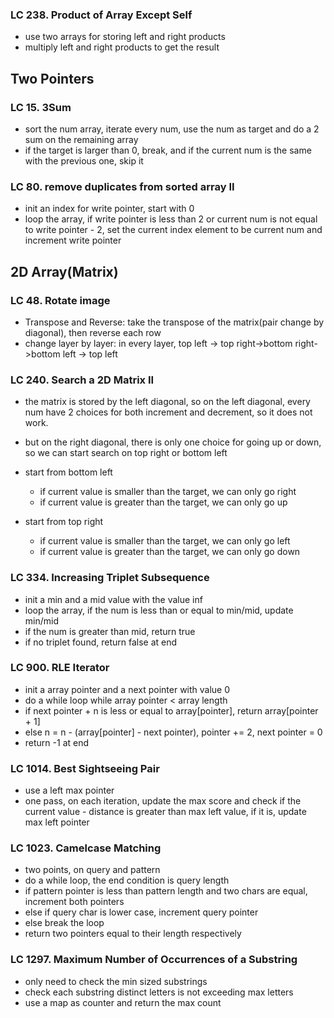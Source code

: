 ### LC 238. Product of Array Except Self
* use two arrays for storing left and right products
* multiply left and right products to get the result


## Two Pointers
### LC 15. 3Sum
* sort the num array, iterate every num, use the num as target and do a 2 sum on the remaining array
* if the target is larger than 0, break, and if the current num is the same with the previous one, skip it

### LC 80. remove duplicates from sorted array II
* init an index for write pointer, start with 0
* loop the array, if write pointer is less than 2 or  current num is not equal to write pointer - 2, set the current index element to be current num and increment write pointer

## 2D Array(Matrix)
### LC 48. Rotate image
* Transpose and Reverse: take the transpose of the matrix(pair change by diagonal), then reverse each row
* change layer by layer: in every layer, top left -> top right->bottom right->bottom left -> top left 

### LC 240. Search a 2D Matrix II
* the matrix is stored by the left diagonal, so on the left diagonal, every num have 2 choices for both increment and decrement, so it does not work.
* but on the right diagonal, there is only one choice for going up or down, so we can start search on top right or bottom left
* start from bottom left
  * if current value is smaller than the target, we can only go right
  * if current value is greater than the target, we can only go up
 
* start from top right
  * if current value is smaller than the target, we can only go left
  * if current value is greater than the target, we can only go down


### LC 334. Increasing Triplet Subsequence
* init a min and a mid value with the value inf
* loop the array, if the num is less than or equal to min/mid, update min/mid
* if the num is greater than mid, return true
* if no triplet found, return false at end

### LC 900. RLE Iterator
* init a array pointer and a next pointer with value 0
* do a while loop while array pointer < array length
* if next pointer + n is less or equal to array[pointer], return array[pointer + 1]
* else n = n - (array[pointer] - next pointer), pointer += 2, next pointer = 0
* return -1 at end


### LC 1014. Best Sightseeing Pair
* use a left max pointer
* one pass, on each iteration, update the max score and check if the current value - distance is greater than max left value, if it is, update max left pointer

### LC 1023. Camelcase Matching
* two points, on query and pattern
* do a while loop, the end condition is query length
* if pattern pointer is less than pattern length and two chars are equal, increment both pointers
* else if query char is lower case, increment query pointer
* else break the loop
* return two pointers equal to their length respectively

### LC 1297. Maximum Number of Occurrences of a Substring
* only need to check the min sized substrings
* check each substring distinct letters is not exceeding max letters
* use a map as counter and return the max count
